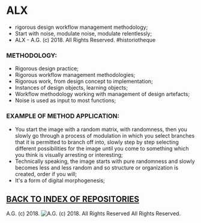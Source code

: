 # ALX
* rigorous design workflow management methodology;
* Start with noise, modulate noise, modulate relentlessly;
* ALX - A.G. (c) 2018. All Rights Reserved. #historiotheque

### METHODOLOGY:
* Rigorous design practice;
* Rigorous workflow management methodologies;
* Rigorous work, from design concept to implementation;
* Instances of design objects, learning objects;
* Workflow methodology working with management of design artefacts;
* Noise is used as input to most functions;

### EXAMPLE OF METHOD APPLICATION:
* You start the image with a random matrix, with randomness, then you slowly go through a process of modulation in which you select branches that it is permitted to branch off into, slowly step by step selecting different possibilities for the image until you come to something which you think is visually arresting or interesting;
* Technically speaking, the image starts with pure randomness and slowly becomes less and less random and so structure or organization is created, order if you will;
* It's a form of digital morphogenesis;

## [BACK TO INDEX OF REPOSITORIES](https://github.com/antiface/Index)

A.G. (c) 2018. ![A.G. (c) 2018. All Rights Reserved](https://historiotheque.files.wordpress.com/2016/12/ag_signature_official_2017_50px_cropped_pink.jpg) All Rights Reserved.
